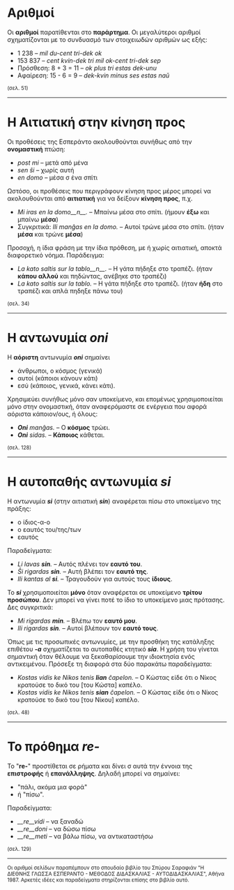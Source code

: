 # Αριθμοί 

Οι __αριθμοί__ παρατίθενται στο __παράρτημα__. Οι μεγαλύτεροι αριθμοί σχηματίζονται με το συνδυασμό των στοιχειωδών αριθμών ως εξής:

- 1 238                     – *mil du-cent tri-dek ok*
- 153 837                   – *cent kvin-dek tri mil ok-cent tri-dek sep*
- Πρόσθεση:      8 + 3 = 11 – *ok plus tri estas dek-unu*
- Αφαίρεση:   15 - 6 = 9 – *dek-kvin minus ses estas naŭ*

<sub>(σελ. 51)</sub>

---

# Η Αιτιατική στην __κίνηση προς__ 

Οι προθέσεις της Εσπεράντο ακολουθούνται συνήθως από την __ονομαστική__ πτώση:  
  
- *post mi* – μετά από μένα
- *sen ŝi* – χωρίς αυτή
- *en domo* – μέσα σ ένα σπίτι
  
Ωστόσο, οι προθέσεις που περιγράφουν κίνηση προς μέρος μπορεί να ακολουθούνται από __αιτιατική__ για να δείξουν __κίνηση προς__, π.χ.

- *Mi iras en la domo__n__.* – Μπαίνω μέσα στο σπίτι. (ήμουν __έξω__ και μπαίνω __μέσα__)
- Συγκριτικά: *Ili manĝas en la domo.* – Αυτοί τρώνε μέσα στο σπίτι. (ήταν __μέσα__ και τρώνε __μέσα__)

Προσοχή, η ίδια φράση με την ίδια πρόθεση, με ή χωρίς αιτιατική, αποκτά διαφορετικό νόημα. Παράδειγμα:

- *La kato saltis sur la tablo__n__.* – Η γάτα πήδηξε στο τραπέζι. (ήταν __κάπου αλλού__ και πηδώντας, ανέβηκε στο τραπέζι)
- *La kato saltis sur la tablo.* – Η γάτα πήδηξε στο τραπέζι. (ήταν __ήδη__ στο τραπέζι και απλά πηδηξε πάνω του)

<sub>(σελ. 34)</sub>

---

# Η αντωνυμία *__oni__* 

Η __αόριστη__ αντωνυμία *__oni__* σημαίνει

- άνθρωποι, ο κόσμος (γενικά)
- αυτοί (κάποιοι κάνουν κάτι)
- εσύ (κάποιος, γενικά, κάνει κάτι).

Χρησιμεύει συνήθως μόνο σαν υποκείμενο, και επομένως χρησιμοποιείται μόνο στην ονομαστική, όταν αναφερόμαστε σε ενέργεια που αφορά αόριστα κάποιον/ους, ή όλους:

- *__Oni__ manĝas.* – Ο __κόσμος__ τρώει.
- *__Oni__ sidas.* – __Κάποιος__ κάθεται.

<sub>(σελ. 128)</sub>

---

# Η αυτοπαθής αντωνυμία *__si__*  
  
Η αντωνυμία *__si__* (στην αιτιατική *__sin__*) αναφέρεται πίσω στο υποκείμενο της πράξης:  
  
- ο ίδιος-α-ο
- ο εαυτός του/της/των
- εαυτός
  
Παραδείγματα:
  
- *Li lavas __sin__.* – Αυτός πλένει τον __εαυτό του__.
- *Ŝi rigardas __sin__.* – Αυτή βλέπει τον __εαυτό της__.
- *Ili kantas al __si__.* – Τραγουδούν για αυτούς τους __ίδιους__.
 
Το *__si__* χρησιμοποιείται __μόνο__ όταν αναφέρεται σε υποκείμενο __τρίτου προσώπου__. Δεν μπορεί να γίνει ποτέ το ίδιο το υποκείμενο μιας πρότασης. Δες συγκριτικά:  
  
- *Mi rigardas __min__.* – Βλέπω τον __εαυτό μου__.
- *Ili rigardas __sin__.* – Αυτοί βλέπουν τον __εαυτό τους__.
  
Όπως με τις προσωπικές αντωνυμίες, με την προσθήκη της κατάληξης επιθέτου *__-a__* σχηματίζεται το αυτοπαθές κτητικό *__sia__*. Η χρήση του γίνεται σημαντική όταν θέλουμε να ξεκαθαρίσουμε την ιδιοκτησία ενός αντικειμένου. Πρόσεξε τη διαφορά στα δύο παρακάτω παραδείγματα:

- *Kostas vidis ke Nikos tenis __lian__ ĉapelon.* – Ο Κώστας είδε ότι ο Νίκος κρατούσε το δικό του [του Κώστα] καπέλο.
- *Kostas vidis ke Nikos tenis __sian__ ĉapelon.* – Ο Κώστας είδε ότι ο Νίκος κρατούσε το δικό του [του Νίκου] καπέλο.

<sub>(σελ. 48)</sub>

---

# Το πρόθημα *__re-__* 

Το "__re-__" προστίθεται σε ρήματα και δίνει σ αυτά την έννοια της __επιστροφής__ ή __επανάλληψης__. Δηλαδή μπορεί να σημαίνει:  
  
- "πάλι, ακόμα μια φορά"
- ή "πίσω".
  
Παραδείγματα:  
  
- *__re__vidi* – να ξαναδώ
- *__re__doni* – να δώσω πίσω 
- *__re__meti* – να βάλω πίσω, να αντικαταστήσω
  
<sub>(σελ. 129)</sub>

---

<sub>Οι αριθμοί σελίδων παραπέμπουν στο σπουδαίο βιβλίο του Σπύρου Σαραφιάν "Η ΔΙΕΘΝΗΣ ΓΛΩΣΣΑ ΕΣΠΕΡΑΝΤΟ - ΜΕΘΟΔΟΣ ΔΙΔΑΣΚΑΛΙΑΣ - ΑΥΤΟΔΙΔΑΣΚΑΛΙΑΣ", Αθήνα 1987. Αρκετές ιδέες και παραδείγματα στηρίζονται επίσης στο βιβλίο αυτό.</sub> 
